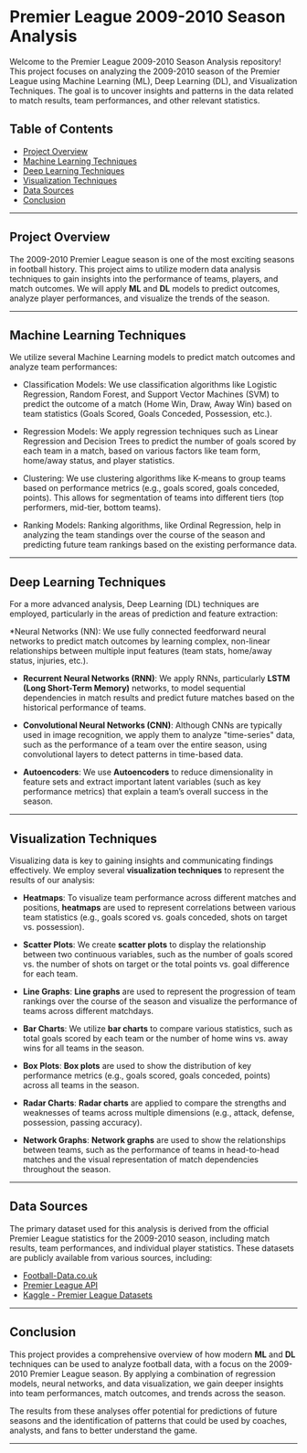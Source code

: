 # Premier League 2009-2010 Season Analysis

Welcome to the Premier League 2009-2010 Season Analysis repository! This project focuses on analyzing the 2009-2010 season of the Premier League using Machine Learning (ML), Deep Learning (DL), and Visualization Techniques. The goal is to uncover insights and patterns in the data related to match results, team performances, and other relevant statistics.

## Table of Contents

- [Project Overview](#project-overview)
- [Machine Learning Techniques](#machine-learning-techniques)
- [Deep Learning Techniques](#deep-learning-techniques)
- [Visualization Techniques](#visualization-techniques)
- [Data Sources](#data-sources)
- [Conclusion](#conclusion)

---

## Project Overview

The 2009-2010 Premier League season is one of the most exciting seasons in football history. This project aims to utilize modern data analysis techniques to gain insights into the performance of teams, players, and match outcomes. We will apply **ML** and **DL** models to predict outcomes, analyze player performances, and visualize the trends of the season.

---

## Machine Learning Techniques

We utilize several Machine Learning models to predict match outcomes and analyze team performances:

- Classification Models: We use classification algorithms like Logistic Regression, Random Forest, and Support Vector Machines (SVM) to predict the outcome of a match (Home Win, Draw, Away Win) based on team statistics (Goals Scored, Goals Conceded, Possession, etc.).
  
- Regression Models: We apply regression techniques such as Linear Regression and Decision Trees to predict the number of goals scored by each team in a match, based on various factors like team form, home/away status, and player statistics.

- Clustering: We use clustering algorithms like K-means to group teams based on performance metrics (e.g., goals scored, goals conceded, points). This allows for segmentation of teams into different tiers (top performers, mid-tier, bottom teams).

- Ranking Models: Ranking algorithms, like Ordinal Regression, help in analyzing the team standings over the course of the season and predicting future team rankings based on the existing performance data.

---

## Deep Learning Techniques

For a more advanced analysis, Deep Learning (DL) techniques are employed, particularly in the areas of prediction and feature extraction:

*Neural Networks (NN): We use fully connected feedforward neural networks to predict match outcomes by learning complex, non-linear relationships between multiple input features (team stats, home/away status, injuries, etc.).

- **Recurrent Neural Networks (RNN)**: We apply RNNs, particularly **LSTM (Long Short-Term Memory)** networks, to model sequential dependencies in match results and predict future matches based on the historical performance of teams.

- **Convolutional Neural Networks (CNN)**: Although CNNs are typically used in image recognition, we apply them to analyze "time-series" data, such as the performance of a team over the entire season, using convolutional layers to detect patterns in time-based data.

- **Autoencoders**: We use **Autoencoders** to reduce dimensionality in feature sets and extract important latent variables (such as key performance metrics) that explain a team’s overall success in the season.

---

## Visualization Techniques

Visualizing data is key to gaining insights and communicating findings effectively. We employ several **visualization techniques** to represent the results of our analysis:

- **Heatmaps**: To visualize team performance across different matches and positions, **heatmaps** are used to represent correlations between various team statistics (e.g., goals scored vs. goals conceded, shots on target vs. possession).

- **Scatter Plots**: We create **scatter plots** to display the relationship between two continuous variables, such as the number of goals scored vs. the number of shots on target or the total points vs. goal difference for each team.

- **Line Graphs**: **Line graphs** are used to represent the progression of team rankings over the course of the season and visualize the performance of teams across different matchdays.

- **Bar Charts**: We utilize **bar charts** to compare various statistics, such as total goals scored by each team or the number of home wins vs. away wins for all teams in the season.

- **Box Plots**: **Box plots** are used to show the distribution of key performance metrics (e.g., goals scored, goals conceded, points) across all teams in the season.

- **Radar Charts**: **Radar charts** are applied to compare the strengths and weaknesses of teams across multiple dimensions (e.g., attack, defense, possession, passing accuracy).

- **Network Graphs**: **Network graphs** are used to show the relationships between teams, such as the performance of teams in head-to-head matches and the visual representation of match dependencies throughout the season.

---

## Data Sources

The primary dataset used for this analysis is derived from the official Premier League statistics for the 2009-2010 season, including match results, team performances, and individual player statistics. These datasets are publicly available from various sources, including:

- [Football-Data.co.uk](https://www.football-data.co.uk/)
- [Premier League API](https://www.premierleague.com/stats)
- [Kaggle - Premier League Datasets](https://www.kaggle.com/datasets)

---

## Conclusion

This project provides a comprehensive overview of how modern **ML** and **DL** techniques can be used to analyze football data, with a focus on the 2009-2010 Premier League season. By applying a combination of regression models, neural networks, and data visualization, we gain deeper insights into team performances, match outcomes, and trends across the season.

The results from these analyses offer potential for predictions of future seasons and the identification of patterns that could be used by coaches, analysts, and fans to better understand the game.

---
